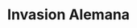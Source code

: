 ﻿---
title: "Invasion Alemana"
permalink: periodes_700.html
layout: periode
dataInici: 1941-04-06
dataFi: 1941-04-23
sidebar: periodes
pares:
  - 697:
    title: "Guerra Greco-italiana"
    dataInici: "(1940-10-28)"
    dataFi: "(1941-04-23)"

fills:
jocsPrincipals:
jocsEscenaris:
jocsEpoca:
  - title: "Balkan Front"
    bggId: 5829
    escenari: "Operation Marita"
    dataInici: 
    dataFi: 

jocsEpocaEscenaris:
---
